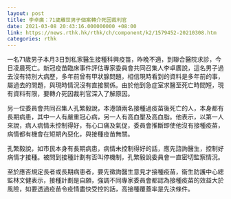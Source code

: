```yaml
---
layout: post
title: 李卓廣：71歲離世男子個案轉介死因裁判官
date: 2021-03-08 20:43:16.000000000 +08:00
link: https://news.rthk.hk/rthk/ch/component/k2/1579452-20210308.htm
categories: rthk
---
```


一名71歲男子本月3日到私家醫生接種科興疫苗，昨晚不適，到聯合醫院求診，今日凌晨死亡。新冠疫苗臨床事件評估專家委員會共同召集人李卓廣說，這名男子過去沒有特別大病歷，多年前曾有甲狀腺問題，相信現時看到的資料是多年前的事，屬過去的問題，與現時情況沒有直接關係。由於他到急症室求醫至死亡時間短，現有資料有限，要轉介死因裁判官深入了解原因。

另一位委員會共同召集人孔繁毅說，本港頭兩名接種過疫苗後死亡的人，本身都有長期病患，其中一人有嚴重冠心病，另一人有高血壓及高血脂。他表示，以第一人來說，病人病情未控制得好，有心口痛及氣促，委員會推斷即使他沒有接種疫苗，病情都有機會在短期內惡化，與接種疫苗無關。

孔繁毅說，如市民本身有長期病患，病情未控制得好的話，應先諮詢醫生，控制好病情才接種。被問到接種計劃有否叫停機制，孔繁毅說委員會一直密切監察情況。

至於應否規定長者或長期病患者，要先徵詢醫生意見才接種疫苗，衞生防護中心總監林文健表示，接種計劃是自願，強調不同專家委員會都認為接種疫苗的效益大於風險，如要透過疫苗令疫情盡快受控的話，高接種覆蓋率是先決條件。
